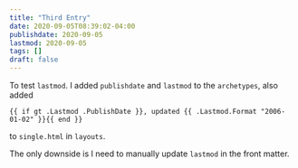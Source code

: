 ```yaml
---
title: "Third Entry"
date: 2020-09-05T08:39:02-04:00
publishdate: 2020-09-05
lastmod: 2020-09-05
tags: []
draft: false
---
```


To test `lastmod`.
I added `publishdate` and `lastmod` to the `archetypes`, 
also added 

```
{{ if gt .Lastmod .PublishDate }}, updated {{ .Lastmod.Format "2006-01-02" }}{{ end }}
```
to `single.html` in `layouts`.

The only downside is I need to manually update `lastmod` 
in the front matter.
